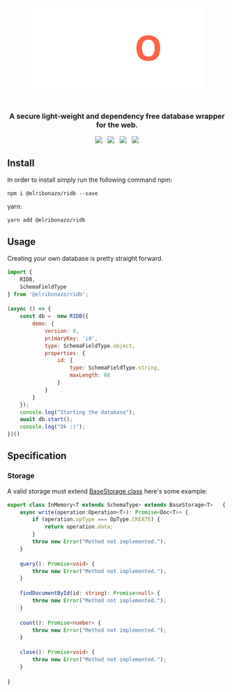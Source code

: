 <p align="center">
  <img src="../docs/logo.svg" alt="JavaScript Database" />
  <br />
  <br />
  <h3 align="center">A secure light-weight and dependency free database wrapper for the web.</h3>
</p>


<p align="center">
    <a href="https://github.com/trust0-project/RIDB/releases"><img src="https://img.shields.io/github/v/release/trust0-project/ridb?color=%23ff00a0&include_prereleases&label=version&sort=semver&style=flat-square"></a>
    &nbsp;
    <a href="#"><img src="https://img.shields.io/npm/types/rxdb?style=flat-square"></a>
    &nbsp;
    <a href="https://raw.githubusercontent.com/trust0-project/RIDB/refs/heads/main/LICENSE"><img src="https://img.shields.io/github/license/trust0-project/ridb?style=flat-square"></a>
    &nbsp;
    <a href="https://www.npmjs.com/package/@trust0/ridb"><img src="https://img.shields.io/npm/dm/@trust0/ridb?color=c63a3b&style=flat-square"></a>   
</p>



## Install
In order to install simply run the following command
npm:
``` 
npm i @elribonazo/ridb --save
```

yarn:

``` 
yarn add @elribonazo/ridb
```

## Usage
Creating your own database is pretty straight forward.

```javascript
import {
    RIDB,
    SchemaFieldType
} from '@elribonazo/ridb';

(async () => {
    const db =  new RIDB({
        demo: {
            version: 0,
            primaryKey: 'id',
            type: SchemaFieldType.object,
            properties: {
                id: {
                    type: SchemaFieldType.string,
                    maxLength: 60
                }
            }
        }
    });
    console.log("Starting the database");
    await db.start();
    console.log("Ok :)");
})()
```

## Specification

### Storage
A valid storage must extend [BaseStorage class](https://github.com/atala-community-projects/RIDB/blob/main/namespaces/RIDBTypes/classes/BaseStorage.md)
here's some example:

```typescript
export class InMemory<T extends SchemaType> extends BaseStorage<T>   {
    async write(operation:Operation<T>): Promise<Doc<T>> {
        if (operation.opType === OpType.CREATE) {
            return operation.data;
        }
        throw new Error("Method not implemented.");
    }

    query(): Promise<void> {
        throw new Error("Method not implemented.");
    }

    findDocumentById(id: string): Promise<null> {
        throw new Error("Method not implemented.");
    }

    count(): Promise<number> {
        throw new Error("Method not implemented.");
    }

    close(): Promise<void> {
        throw new Error("Method not implemented.");
    }

}
```